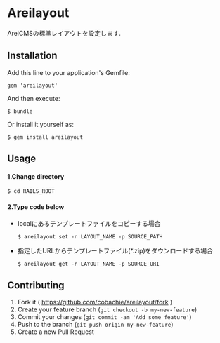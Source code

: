 # Areilayout

AreiCMSの標準レイアウトを設定します.

## Installation

Add this line to your application's Gemfile:

    gem 'areilayout'

And then execute:

    $ bundle

Or install it yourself as:

    $ gem install areilayout

## Usage

#### 1.Change directory

    $ cd RAILS_ROOT
    
#### 2.Type code below

- localにあるテンプレートファイルをコピーする場合  

    `$ areilayout set -n LAYOUT_NAME -p SOURCE_PATH`

- 指定したURLからテンプレートファイル(*.zip)をダウンロードする場合  

    `$ areilayout get -n LAYOUT_NAME -p SOURCE_URI`


## Contributing

1. Fork it ( https://github.com/cobachie/areilayout/fork )
2. Create your feature branch (`git checkout -b my-new-feature`)
3. Commit your changes (`git commit -am 'Add some feature'`)
4. Push to the branch (`git push origin my-new-feature`)
5. Create a new Pull Request
